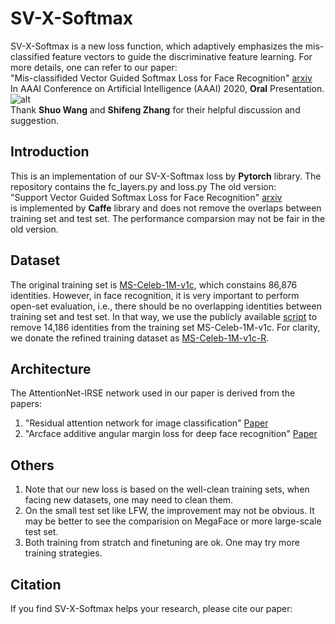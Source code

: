 # SV-X-Softmax
SV-X-Softmax is a new loss function, which adaptively emphasizes the mis-classified feature vectors to guide the 
discriminative feature learning. For more details, one can refer to our paper: \
"Mis-classifided Vector Guided Softmax Loss for Face Recognition" [arxiv](http://www.cbsr.ia.ac.cn/users/xiaobowang/papers/AAAI2020.pdf) \
In AAAI Conference on Artificial Intelligence (AAAI) 2020, **Oral** Presentation. \
![alt](https://github.com/xiaoboCASIA/SV-X-Softmax/blob/master/figure1.png) \
Thank **Shuo Wang** and **Shifeng Zhang** for their helpful discussion and suggestion.

## Introduction
This is an implementation of our SV-X-Softmax loss by **Pytorch** library. The repository contains the fc_layers.py and loss.py
The old version: \
"Support Vector Guided Softmax Loss for Face Recognition" [arxiv](https://arxiv.org/abs/1812.11317) \
is implemented by **Caffe** library and does not remove the overlaps between training set and test set. The performance comparsion 
may not be fair in the old version.

## Dataset
The original training set is [MS-Celeb-1M-v1c](http://trillionpairs.deepglint.com/overview), which constains 86,876 identities.
However, in face recognition, it is very important to perform open-set evaluation, i.e., there should be no overlapping identities 
between training set and test set. In that way, we use the publicly available [script](https://github.com/happynear/FaceDatasets) to remove 14,186 identities from the training 
set MS-Celeb-1M-v1c. For clarity, we donate the refined training dataset as 
[MS-Celeb-1M-v1c-R](https://github.com/xiaoboCASIA/SV-X-Softmax/blob/master/deepglint_unoverlap_list.txt). 

## Architecture
The AttentionNet-IRSE network used in our paper is derived from the papers:
1. "Residual attention network for image classification" [Paper](https://arxiv.org/abs/1704.06904?source=post_page---------------------------)
2. "Arcface additive angular margin loss for deep face recognition" [Paper](https://arxiv.org/abs/1801.07698)


## Others
1. Note that our new loss is based on the well-clean training sets, when facing new datasets, one may need to clean them. 
2. On the small test set like LFW, the improvement may not be obvious. It may be better to see the comparision on MegaFace or more large-scale 
test set. 
3. Both training from stratch and finetuning are ok. One may try more training strategies.

## Citation
If you find SV-X-Softmax helps your research, please cite our paper:
